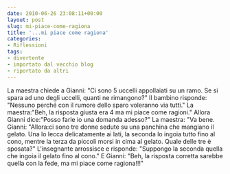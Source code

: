 ```yaml
---
date: 2010-06-26 23:08:11+00:00
layout: post
slug: mi-piace-come-ragiona
title: '...mi piace come ragiona'
categories:
- Riflessioni
tags:
- divertente
- importato dal vecchio blog
- riportato da altri
---
```

<!--more-->
La maestra chiede a Gianni: "Ci sono 5 uccelli
appollaiati su un ramo.
Se si spara ad uno degli uccelli, quanti ne rimangono?"
Il bambino risponde: "Nessuno perché con il rumore
dello sparo voleranno via tutti."
La maestra:"Beh, la risposta giusta era 4 ma mi piace
come ragioni."
Allora Gianni dice:"Posso farle io una domanda adesso?"
La maestra: "Va bene.
Gianni: "Allora:ci sono tre donne sedute su una
panchina che mangiano il gelato.
Una lo lecca delicatamente ai lati, la seconda lo
ingoia tutto fino al cono, mentre la terza da piccoli
morsi in cima al gelato.
Quale delle tre è sposata?"
L'insegnante arrossisce e risponde: "Suppongo la
seconda quella che ingoia il gelato fino al cono."
E Gianni: "Beh, la risposta corretta sarebbe quella
con la fede, ma mi piace come ragiona!!!"
